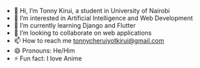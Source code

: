 - 👋 Hi, I’m Tonny Kirui, a student in University of Nairobi
- 👀 I’m interested in Artificial Intelligence and Web Development
- 🌱 I’m currently learning Django and Flutter
- 💞️ I’m looking to collaborate on web applications
- 📫 How to reach me tonnycheruiyotkirui@gmail.com
- 😄 Pronouns: He/Him
- ⚡ Fun fact: I love Anime

<!---
tonnycheruiyot/tonnycheruiyot is a ✨ special ✨ repository because its `README.md` (this file) appears on your GitHub profile.
You can click the Preview link to take a look at your changes.
--->
